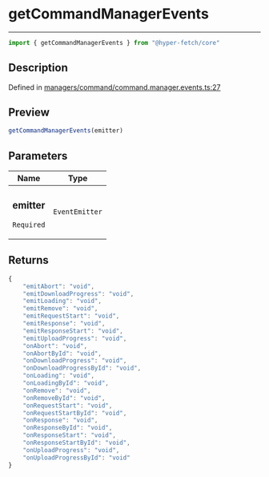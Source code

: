 

# getCommandManagerEvents

<div class="api-docs__separator" data-reactroot="">

---

</div><div class="api-docs__import" data-reactroot="">

```ts
import { getCommandManagerEvents } from "@hyper-fetch/core"
```

</div><div class="api-docs__section">

## Description

</div><div class="api-docs__description"><span class="api-docs__do-not-parse">



</span></div><p class="api-docs__definition">

Defined in [managers/command/command.manager.events.ts:27](https://github.com/BetterTyped/hyper-fetch/blob/479dcad6/packages/core/src/managers/command/command.manager.events.ts#L27)

</p><div class="api-docs__section">

## Preview

</div><div class="api-docs__preview fn">

```ts
getCommandManagerEvents(emitter)
```

</div><div class="api-docs__section">

## Parameters

</div><div class="api-docs__parameters"><table><thead><tr><th>Name</th><th>Type</th></tr></thead><tbody><tr param-data="emitter"><td class="api-docs__param-name required">

### emitter 

`Required`

</td><td class="api-docs__param-type">

`EventEmitter`

</td></tr></tbody></table></div><div class="api-docs__section">

## Returns

</div><div class="api-docs__returns">

```ts
{
    "emitAbort": "void",
    "emitDownloadProgress": "void",
    "emitLoading": "void",
    "emitRemove": "void",
    "emitRequestStart": "void",
    "emitResponse": "void",
    "emitResponseStart": "void",
    "emitUploadProgress": "void",
    "onAbort": "void",
    "onAbortById": "void",
    "onDownloadProgress": "void",
    "onDownloadProgressById": "void",
    "onLoading": "void",
    "onLoadingById": "void",
    "onRemove": "void",
    "onRemoveById": "void",
    "onRequestStart": "void",
    "onRequestStartById": "void",
    "onResponse": "void",
    "onResponseById": "void",
    "onResponseStart": "void",
    "onResponseStartById": "void",
    "onUploadProgress": "void",
    "onUploadProgressById": "void"
}
```

</div>